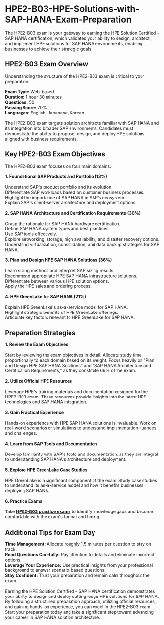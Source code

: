 # HPE2-B03-HPE-Solutions-with-SAP-HANA-Exam-Preparation
The HPE2-B03 exam is your gateway to earning the HPE Solution Certified - SAP HANA certification, which validates your ability to design, architect, and implement HPE solutions for SAP HANA environments, enabling businesses to achieve their strategic goals. 
<h2>
	HPE2-B03 Exam Overview
</h2>
Understanding the structure of the HPE2-B03 exam is critical to your preparation:<br />
<br />
<strong>Exam Type: </strong>Web-based<br />
<strong>Duration:</strong> 1 hour 30 minutes<br />
<strong>Questions:</strong> 50<br />
<strong>Passing Score:</strong> 70%<br />
<strong>Languages: </strong>English, Japanese, Korean<br />
<br />
The HPE2-B03 exam targets solution architects familiar with SAP HANA and its integration into broader SAP environments. Candidates must demonstrate the ability to propose, design, and deploy HPE solutions aligned with business requirements.<br />
<h2>
	Key HPE2-B03 Exam Objectives
</h2>
The HPE2-B03 exam focuses on four main domains:<br />
<br />
<strong>1. Foundational SAP Products and Portfolio (13%)</strong><br />
<br />
Understand SAP's product portfolio and its evolution.<br />
Differentiate SAP workloads based on customer business processes.<br />
Highlight the importance of SAP HANA in SAP’s ecosystem.<br />
Explain SAP's client-server architecture and deployment options.<br />
<br />
<strong>2. SAP HANA Architecture and Certification Requirements (30%)</strong><br />
<br />
Grasp the rationale for SAP HANA hardware certification.<br />
Define SAP HANA system types and best practices.<br />
Use SAP tools effectively.<br />
Explore networking, storage, high availability, and disaster recovery options.<br />
Understand virtualization, consolidation, and data backup strategies for SAP HANA.<br />
<br />
<strong>3. Plan and Design HPE SAP HANA Solutions (36%)</strong><br />
<br />
Learn sizing methods and interpret SAP sizing results.<br />
Recommend appropriate HPE SAP HANA infrastructure solutions.<br />
Differentiate between various HPE solution options.<br />
Apply the HPE sales and ordering process.<br />
<br />
<strong>4. HPE GreenLake for SAP HANA (21%)</strong><br />
<br />
Explain HPE GreenLake's as-a-service model for SAP HANA.<br />
Highlight strategic benefits of HPE GreenLake offerings.<br />
Articulate key factors relevant to HPE GreenLake for SAP HANA.<br />
<h2>
	Preparation Strategies
</h2>
<strong>1. Review the Exam Objectives</strong><br />
<br />
Start by reviewing the exam objectives in detail. Allocate study time proportionally to each domain based on its weight. Focus heavily on “Plan and Design HPE SAP HANA Solutions” and “SAP HANA Architecture and Certification Requirements,” as they constitute 66% of the exam.<br />
<br />
<strong>2. Utilize Official HPE Resources</strong><br />
<br />
Leverage HPE's training materials and documentation designed for the HPE2-B03 exam. These resources provide insights into the latest HPE technologies and SAP HANA integration.<br />
<br />
<strong>3. Gain Practical Experience</strong><br />
<br />
Hands-on experience with HPE SAP HANA solutions is invaluable. Work on real-world scenarios or simulations to understand implementation nuances and challenges.<br />
<br />
<strong>4. Learn from SAP Tools and Documentation</strong><br />
<br />
Develop familiarity with SAP's tools and documentation, as they are integral to understanding SAP HANA's architecture and deployment.<br />
<br />
<strong>5. Explore HPE GreenLake Case Studies</strong><br />
<br />
HPE GreenLake is a significant component of the exam. Study case studies to understand its as-a-service model and how it benefits businesses deploying SAP HANA.<br />
<br />
<strong>6. Practice Exams</strong><br />
<br />
Take <strong><a href="https://www.certqueen.com/HPE2-B03.html" target="_blank">HPE2-B03 practice exams</a></strong> to identify knowledge gaps and become comfortable with the exam's format and timing.<br />
<h2>
	Additional Tips for Exam Day
</h2>
<strong>Time Management:</strong> Allocate roughly 1.5 minutes per question to stay on track.<br />
<strong>Read Questions Carefully:</strong> Pay attention to details and eliminate incorrect options.<br />
<strong>Leverage Your Experience:</strong> Use practical insights from your professional background to answer scenario-based questions.<br />
<strong>Stay Confident: </strong>Trust your preparation and remain calm throughout the exam.<br />
<br />
Earning the HPE Solution Certified - SAP HANA certification demonstrates your ability to design and deploy cutting-edge HPE solutions for SAP HANA. By following a structured preparation approach, utilizing official resources, and gaining hands-on experience, you can excel in the HPE2-B03 exam. Start your preparation today and take a significant step toward advancing your career in SAP HANA solution architecture.<br />
<br />
